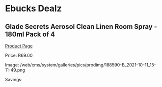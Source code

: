 
# Ebucks Dealz
## Glade Secrets Aerosol Clean Linen Room Spray - 180ml Pack of 4
[Product Page](https://www.ebucks.com/web/shop/productSelected.do?prodId=1229209408&catId=909917204)

Price: R69.00

Image: /web/cms/system/galleries/pics/prodimg/188590-B_2021-10-11_15-11-49.png

Savings: 


	